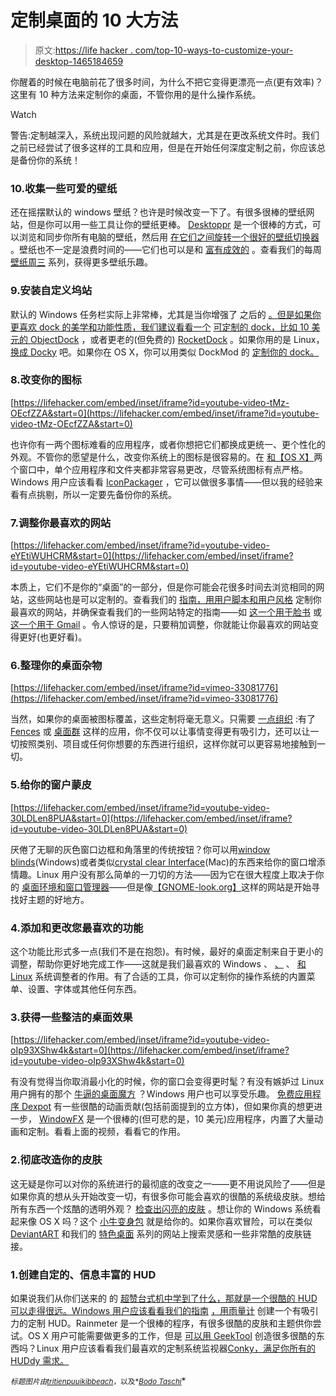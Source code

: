 # 定制桌面的 10 大方法

> 原文:[https://life hacker . com/top-10-ways-to-customize-your-desktop-1465184659](https://lifehacker.com/top-10-ways-to-customize-your-desktop-1465184659)

你醒着的时候在电脑前花了很多时间，为什么不把它变得更漂亮一点(更有效率)？这里有 10 种方法来定制你的桌面，不管你用的是什么操作系统。

Watch

警告:定制越深入，系统出现问题的风险就越大，尤其是在更改系统文件时。我们之前已经尝试了很多这样的工具和应用，但是在开始任何深度定制之前，你应该总是备份你的系统！

### 10.收集一些可爱的壁纸

还在摇摆默认的 windows 壁纸？也许是时候改变一下了。有很多很棒的壁纸网站，但是你可以用一些工具让你的壁纸更棒。 [Desktoppr](http://lifehacker.com/desktoppr-is-an-awesome-wallpaper-search-engine-that-sy-5918699) 是一个很棒的方式，可以浏览和同步你所有电脑的壁纸，然后用 [在它们之间旋转一个很好的壁纸切换器](http://lifehacker.com/keep-your-desktop-wallpaper-always-fresh-with-these-too-5975150) 。壁纸也不一定是浪费时间的——它们也可以是和 [富有成效的](http://lifehacker.com/5807262/give-your-desktop-a-productivity-boost-with-these-built+in-organization-wallpapers/) 。查看我们的每周 [壁纸周三](http://lifehacker.com/tag/wallpaper-wednesday) 系列，获得更多壁纸乐趣。

### 9.安装自定义坞站

默认的 Windows 任务栏实际上非常棒，尤其是当你增强了 之后的 [。但是如果你更喜欢 dock 的美学和功能性质，我们建议看看一个](https://lifehacker.com/7-taskbar-tweaker-adds-tons-of-extra-taskbar-settings-5985156) [可定制的 dock，比如 10 美元的 ObjectDock](http://lifehacker.com/objectdock-comes-to-windows-8-cuts-its-price-to-5-to-493102315) ，或者更老的(但免费的) [RocketDock](http://lifehacker.com/download-of-the-day-rocketdock-windows-234076) 。如果你用的是 Linux， [换成 Docky](http://lifehacker.com/docky-separates-from-gnome-do-still-a-clever-linux-app-5411278) 吧。如果你在 OS X，你可以用类似 DockMod 的 [定制你的 dock。](http://lifehacker.com/dockmod-customizes-the-color-and-look-of-your-mac-39-s-1465225767)

### 8.改变你的图标

 [https://lifehacker.com/embed/inset/iframe?id=youtube-video-tMz-OEcfZZA&start=0](https://lifehacker.com/embed/inset/iframe?id=youtube-video-tMz-OEcfZZA&start=0) 

也许你有一两个图标难看的应用程序，或者你想把它们都换成更统一、更个性化的外观。不管你的愿望是什么，改变你系统上的图标是很容易的。在 [和【OS X】](http://lifehacker.com/how-to-customize-any-folder-or-app-icon-using-any-image-5897796)两个窗口中，单个应用程序和文件夹都非常容易更改，尽管系统图标有点严格。Windows 用户应该看看 [IconPackager](http://www.stardock.com/products/iconpackager/) ，它可以做很多事情——但以我的经验来看有点挑剔，所以一定要先备份你的系统。

### 7.调整你最喜欢的网站

 [https://lifehacker.com/embed/inset/iframe?id=youtube-video-eYEtiWUHCRM&start=0](https://lifehacker.com/embed/inset/iframe?id=youtube-video-eYEtiWUHCRM&start=0) 

本质上，它们不是你的“桌面”的一部分，但是你可能会花很多时间去浏览相同的网站，这些网站也是可以定制的。查看我们的 [指南，用用户脚本和用户风格](https://lifehacker.com/how-to-customize-your-favorite-web-sites-to-your-exact-5800194) 定制你最喜欢的网站，并确保查看我们的一些网站特定的指南——如 [这一个用于脸书](http://lifehacker.com/how-to-make-facebook-infinitely-better-with-one-browser-5892826) 或 [这一个用于 Gmail](http://lifehacker.com/fix-gmails-newest-annoyances-with-these-userstyles-and-5857983) 。令人惊讶的是，只要稍加调整，你就能让你最喜欢的网站变得更好(也更好看)。

### 6.整理你的桌面杂物

 [https://lifehacker.com/embed/inset/iframe?id=vimeo-33081776](https://lifehacker.com/embed/inset/iframe?id=vimeo-33081776) 

当然，如果你的桌面被图标覆盖，这些定制将毫无意义。只需要 [一点组织](https://lifehacker.com/how-to-design-and-create-a-clean-organized-desktop-5864785) :有了 [Fences](http://lifehacker.com/fences-is-a-seriously-awesome-desktop-icon-organizer-5147316) 或 [桌面群](http://lifehacker.com/desktop-groups-organizes-your-desktop-into-categorized-5951971) 这样的应用，你不仅可以让事情变得更有吸引力，还可以让一切按照类别、项目或任何你想要的东西进行组织，这样你就可以更容易地接触到一切。

### 5.给你的窗户蒙皮

 [https://lifehacker.com/embed/inset/iframe?id=youtube-video-30LDLen8PUA&start=0](https://lifehacker.com/embed/inset/iframe?id=youtube-video-30LDLen8PUA&start=0) 

厌倦了无聊的灰色窗口边框和角落里的传统按钮？你可以用[window blinds](http://www.stardock.com/products/windowblinds/)(Windows)或者类似[crystal clear Interface](http://www.marsthemes.com/crystalclear/)(Mac)的东西来给你的窗口增添情趣。Linux 用户没有那么简单的一刀切的方法——因为它在很大程度上取决于你的 [桌面环境和窗口管理器](https://lifehacker.com/wtf-desktop-environments-gnome-kde-and-more-explaine-5762081)——但是像[【GNOME-look.org】](http://gnome-look.org/)这样的网站是开始寻找好主题的好地方。

### 4.添加和更改您最喜欢的功能

这个功能比形式多一点(我们不是在抱怨)。有时候，最好的桌面定制来自于更小的调整，帮助你更好地完成工作——这就是我们最喜欢的 Windows 、 [、](http://lifehacker.com/the-best-system-tweaker-for-mac-5862462) 、 [和 Linux](http://lifehacker.com/the-best-system-tweaker-for-linux-5864544) 系统调整者的作用。有了合适的工具，你可以定制你的操作系统的内置菜单、设置、字体或其他任何东西。

### 3.获得一些整洁的桌面效果

 [https://lifehacker.com/embed/inset/iframe?id=youtube-video-oIp93XShw4k&start=0](https://lifehacker.com/embed/inset/iframe?id=youtube-video-oIp93XShw4k&start=0) 

有没有觉得当你取消最小化的时候，你的窗口会变得更时髦？有没有嫉妒过 Linux 用户拥有的那个 [牛逼的桌面魔方](https://lifehacker.com/how-do-i-get-cool-desktop-effects-in-linux-5840175) ？Windows 用户也可以享受乐趣。 [免费应用程序 Dexpot](http://lifehacker.com/dexpot-brings-full-screen-previews-and-lots-more-to-the-5926661) 有一些很酷的动画贡献(包括前面提到的立方体)，但如果你真的想更进一步， [WindowFX](http://www.stardock.com/products/windowfx/index.asp) 是一个很棒的(但可悲的是，10 美元)应用程序，内置了大量动画和定制。看看上面的视频，看看它的作用。

### 2.彻底改造你的皮肤

这无疑是你可以对你的系统进行的最彻底的改变之一——更不用说风险了——但是如果你真的想从头开始改变一切，有很多你可能会喜欢的很酷的系统级皮肤。想给所有东西一个炫酷的透明外观？ [检查出闪亮的皮肤](https://lifehacker.com/the-tide-desktop-1443680864) 。想让你的 Windows 系统看起来像 OS X 吗？这个 [小牛变身包](http://lifehacker.com/dress-up-your-desktop-as-a-mac-with-os-x-mavericks-tran-1229921628) 就是给你的。如果你喜欢冒险，可以在类似 [DeviantART](http://www.deviantart.com) 和我们的 [特色桌面](http://lifehacker.com/tag/featured-desktop) 系列的网站上搜索灵感和一些非常酷的皮肤链接。

### 1.创建自定的、信息丰富的 HUD

如果说我们从你们送来的 的 [超赞台式机中学到了什么，那就是一个很酷的 HUD 可以走得很远。Windows 用户应该看看我们的指南](http://lifehacker.com/tag/featured-desktop) [，用雨量计](https://lifehacker.com/how-to-create-an-attractive-customized-desktop-hud-wit-5828789) 创建一个有吸引力的定制 HUD。Rainmeter 是一个很棒的程序，有很多很酷的皮肤和主题供你尝试。OS X 用户可能需要做更多的工作，但是 [可以用 GeekTool](http://lifehacker.com/build-an-attractive-informative-mac-desktop-with-geekt-5834676) 创造很多很酷的东西吗？Linux 用户应该看看我们最喜欢的定制系统监视器[Conky，满足你所有的 HUDdy 需求。](http://lifehacker.com/the-best-system-monitor-for-linux-5847676)

<small>*标题图片由*</small>[<small>*tritien*</small>](http://tristienm.deviantart.com/art/Modded-Desktop-316414390)<small></small>*[<small>*puuikibbeach*</small>](http://www.flickr.com/photos/puuikibeach/6552977975/)<small>*，以及*</small>[<small>*Bodo Taschi*</small>](http://www.flickr.com/photos/wannawork/)*